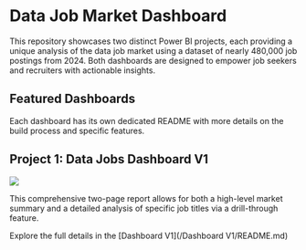 # Data Job Market Dashboard

This repository showcases two distinct Power BI projects, each providing a unique analysis of the data job market using a dataset of nearly 480,000 job postings from 2024. Both dashboards are designed to empower job seekers and recruiters with actionable insights.

## Featured Dashboards  
Each dashboard has its own dedicated README with more details on the build process and specific features.

## Project 1: Data Jobs Dashboard V1

<img src="/Dashboard V1/Screenshots/dashboard_overview.gif">

This comprehensive two-page report allows for both a high-level market summary and a detailed analysis of specific job titles via a drill-through feature.

Explore the full details in the [Dashboard V1](/Dashboard V1/README.md)

